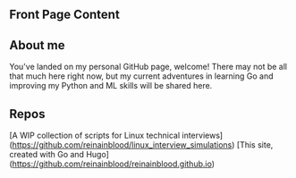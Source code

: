 ## Front Page Content
## About me
You've landed on my personal GitHub page, welcome! There may not be all that much here right now,
but my current adventures in learning Go and improving my Python and ML skills will be shared here.

## Repos
[A WIP collection of scripts for Linux technical interviews] (https://github.com/reinainblood/linux_interview_simulations)
[This site, created with Go and Hugo] (https://github.com/reinainblood/reinainblood.github.io)

